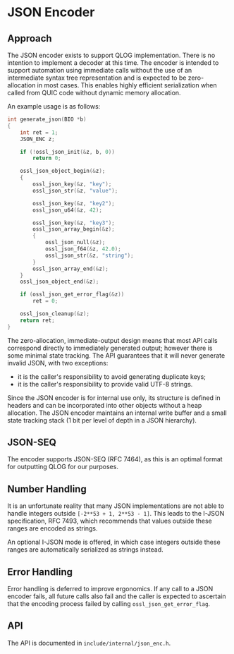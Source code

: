JSON Encoder
============

Approach
--------

The JSON encoder exists to support QLOG implementation. There is no intention to
implement a decoder at this time. The encoder is intended to support automation
using immediate calls without the use of an intermediate syntax tree
representation and is expected to be zero-allocation in most cases. This enables
highly efficient serialization when called from QUIC code without dynamic memory
allocation.

An example usage is as follows:

```c
int generate_json(BIO *b)
{
    int ret = 1;
    JSON_ENC z;

    if (!ossl_json_init(&z, b, 0))
        return 0;

    ossl_json_object_begin(&z);
    {
        ossl_json_key(&z, "key");
        ossl_json_str(&z, "value");

        ossl_json_key(&z, "key2");
        ossl_json_u64(&z, 42);

        ossl_json_key(&z, "key3");
        ossl_json_array_begin(&z);
        {
            ossl_json_null(&z);
            ossl_json_f64(&z, 42.0);
            ossl_json_str(&z, "string");
        }
        ossl_json_array_end(&z);
    }
    ossl_json_object_end(&z);

    if (ossl_json_get_error_flag(&z))
        ret = 0;

    ossl_json_cleanup(&z);
    return ret;
}
```

The zero-allocation, immediate-output design means that most API calls
correspond directly to immediately generated output; however there is some
minimal state tracking. The API guarantees that it will never generate invalid
JSON, with two exceptions:

- it is the caller's responsibility to avoid generating duplicate keys;
- it is the caller's responsibility to provide valid UTF-8 strings.

Since the JSON encoder is for internal use only, its structure is defined in
headers and can be incorporated into other objects without a heap allocation.
The JSON encoder maintains an internal write buffer and a small state tracking
stack (1 bit per level of depth in a JSON hierarchy).

JSON-SEQ
--------

The encoder supports JSON-SEQ (RFC 7464), as this is an optimal format for
outputting QLOG for our purposes.

Number Handling
---------------

It is an unfortunate reality that many JSON implementations are not able to
handle integers outside `[-2**53 + 1, 2**53 - 1]`. This leads to the I-JSON
specification, RFC 7493, which recommends that values outside these ranges are
encoded as strings.

An optional I-JSON mode is offered, in which case integers outside these ranges
are automatically serialized as strings instead.

Error Handling
--------------

Error handling is deferred to improve ergonomics. If any call to a JSON encoder
fails, all future calls also fail and the caller is expected to ascertain that
the encoding process failed by calling `ossl_json_get_error_flag`.

API
---

The API is documented in `include/internal/json_enc.h`.

